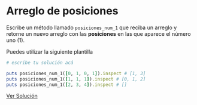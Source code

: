 # Arreglo de posiciones

Escribe un método llamado `posiciones_num_1` que reciba un arreglo y retorne un nuevo arreglo con las **posiciones** en las que aparece el número uno (1).

Puedes utilizar la siguiente plantilla

```ruby
# escribe tu solución acá

puts posiciones_num_1([0, 1, 0, 1]).inspect # [1, 3]
puts posiciones_num_1([1, 1, 1]).inspect # [0, 1, 2]
puts posiciones_num_1([2, 3, 4]).inspect # []
```

[Ver Solución](solutions/arreglo_de_posiciones.rb)
